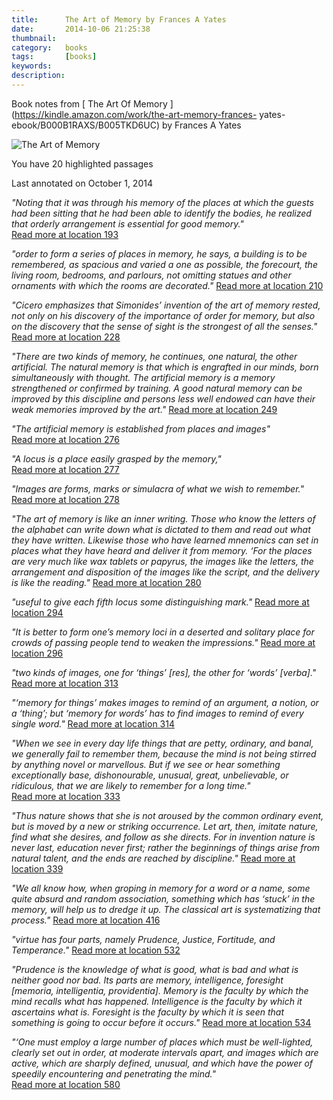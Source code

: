 ```yaml
---
title:  	The Art of Memory by Frances A Yates
date:  		2014-10-06 21:25:38
thumbnail:
category:	books
tags: 		[books]
keywords:
description:
---
```

Book notes from [ The Art Of Memory  ](https://kindle.amazon.com/work/the-art-memory-frances-
yates-ebook/B000B1RAXS/B005TKD6UC) by Frances A Yates

![The Art of Memory](http://ecx.images-amazon.com/images/I/51lq3XLHQzL.jpg)

You have  20  highlighted passages

Last annotated on October 1, 2014

*"Noting that it was through his memory of the places at which the guests had
been sitting that he had been able to identify the bodies, he realized that
orderly arrangement is essential for good memory."*  [ Read more at location 193
](kindle://book/?action=open&amp;asin=B005TKD6UC&amp;location=193)

*"order to form a series of places in memory, he says, a building is to be
remembered, as spacious and varied a one as possible, the forecourt, the
living room, bedrooms, and parlours, not omitting statues and other ornaments
with which the rooms are decorated."*  [ Read more at location 210
](kindle://book/?action=open&amp;asin=B005TKD6UC&amp;location=210)

*"Cicero emphasizes that Simonides’ invention of the art of memory rested, not
only on his discovery of the importance of order for memory, but also on the
discovery that the sense of sight is the strongest of all the senses."*  [ Read
more at location 228
](kindle://book/?action=open&amp;asin=B005TKD6UC&amp;location=228)

*"There are two kinds of memory, he continues, one natural, the other
artificial. The natural memory is that which is engrafted in our minds, born
simultaneously with thought. The artificial memory is a memory strengthened or
confirmed by training. A good natural memory can be improved by this
discipline and persons less well endowed can have their weak memories improved
by the art."*  [ Read more at location 249
](kindle://book/?action=open&amp;asin=B005TKD6UC&amp;location=249)

*"The artificial memory is established from places and images"*  [ Read more at
location 276
](kindle://book/?action=open&amp;asin=B005TKD6UC&amp;location=276)

*"A locus is a place easily grasped by the memory,"*  [ Read more at location 277
](kindle://book/?action=open&amp;asin=B005TKD6UC&amp;location=277)

*"Images are forms, marks or simulacra of what we wish to remember."*  [ Read more at location 278
](kindle://book/?action=open&amp;asin=B005TKD6UC&amp;location=278)

*"The art of memory is like an inner writing. Those who know the letters of the
alphabet can write down what is dictated to them and read out what they have
written. Likewise those who have learned mnemonics can set in places what they
have heard and deliver it from memory. ‘For the places are very much like wax
tablets or papyrus, the images like the letters, the arrangement and
disposition of the images like the script, and the delivery is like the
reading."*  [ Read more at location 280
](kindle://book/?action=open&amp;asin=B005TKD6UC&amp;location=280)

*"useful to give each fifth locus some distinguishing mark."*  [ Read more at
location 294
](kindle://book/?action=open&amp;asin=B005TKD6UC&amp;location=294)

*"It is better to form one’s memory loci in a deserted and solitary place for
crowds of passing people tend to weaken the impressions."*  [ Read more at
location 296
](kindle://book/?action=open&amp;asin=B005TKD6UC&amp;location=296)

*"two kinds of images, one for ‘things’ [res], the other for ‘words’ [verba]."*  [
Read more at location 313
](kindle://book/?action=open&amp;asin=B005TKD6UC&amp;location=313)

*"‘memory for things’ makes images to remind of an argument, a notion, or a
‘thing’; but ‘memory for words’ has to find images to remind of every single
word."*  [ Read more at location 314
](kindle://book/?action=open&amp;asin=B005TKD6UC&amp;location=314)

*"When we see in every day life things that are petty, ordinary, and banal, we
generally fail to remember them, because the mind is not being stirred by
anything novel or marvellous. But if we see or hear something exceptionally
base, dishonourable, unusual, great, unbelievable, or ridiculous, that we are
likely to remember for a long time."*  [ Read more at location 333
](kindle://book/?action=open&amp;asin=B005TKD6UC&amp;location=333)

*"Thus nature shows that she is not aroused by the common ordinary event, but is
moved by a new or striking occurrence. Let art, then, imitate nature, find
what she desires, and follow as she directs. For in invention nature is never
last, education never first; rather the beginnings of things arise from
natural talent, and the ends are reached by discipline."*  [ Read more at
location 339
](kindle://book/?action=open&amp;asin=B005TKD6UC&amp;location=339)

*"We all know how, when groping in memory for a word or a name, some quite
absurd and random association, something which has ‘stuck’ in the memory, will
help us to dredge it up. The classical art is systematizing that process."*  [
Read more at location 416
](kindle://book/?action=open&amp;asin=B005TKD6UC&amp;location=416)

*"virtue has four parts, namely Prudence, Justice, Fortitude, and Temperance."*  [
Read more at location 532
](kindle://book/?action=open&amp;asin=B005TKD6UC&amp;location=532)

*"Prudence is the knowledge of what is good, what is bad and what is neither
good nor bad. Its parts are memory, intelligence, foresight [memoria, intelligentia, providentia]. Memory is the faculty by which the mind recalls what has happened. Intelligence is
the faculty by which it ascertains what is. Foresight is the faculty by which
it is seen that something is going to occur before it occurs."*  [ Read more
at location 534
](kindle://book/?action=open&amp;asin=B005TKD6UC&amp;location=534)

*"‘One must employ a large number of places which must be well-lighted, clearly
set out in order, at moderate intervals apart, and images which are active,
which are sharply defined, unusual, and which have the power of speedily
encountering and penetrating the mind."*  [ Read more at location 580
](kindle://book/?action=open&amp;asin=B005TKD6UC&amp;location=580)
